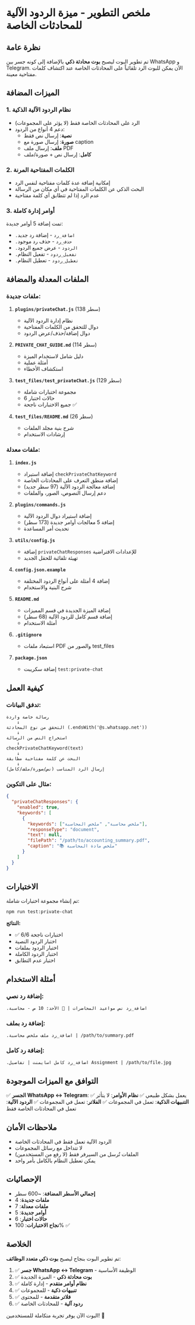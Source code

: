 # ملخص التطوير - ميزة الردود الآلية للمحادثات الخاصة

## نظرة عامة

تم تطوير البوت ليصبح **بوت محادثة ذكي** بالإضافة إلى كونه جسر بين WhatsApp و Telegram. الآن يمكن للبوت الرد تلقائياً على المحادثات الخاصة عند اكتشاف كلمات مفتاحية معينة.

## الميزات المضافة

### 1. **نظام الردود الآلية الذكية**
- الرد على المحادثات الخاصة فقط (لا يؤثر على المجموعات)
- دعم 4 أنواع من الردود:
  - **نصية**: إرسال نص فقط
  - **صورة**: إرسال صورة مع caption
  - **ملف**: إرسال ملف PDF
  - **كامل**: إرسال نص + صورة/ملف

### 2. **الكلمات المفتاحية المرنة**
- إمكانية إضافة عدة كلمات مفتاحية لنفس الرد
- البحث الذكي عن الكلمات المفتاحية في أي مكان من الرسالة
- عدم الرد إذا لم تتطابق أي كلمة مفتاحية

### 3. **أوامر إدارة كاملة**
تمت إضافة 5 أوامر جديدة:
- `.اضافة_رد` - إضافة رد جديد
- `.حذف_رد` - حذف رد موجود
- `.الردود` - عرض جميع الردود
- `.تفعيل_ردود` - تفعيل النظام
- `.تعطيل_ردود` - تعطيل النظام

## الملفات المعدلة والمضافة

### ملفات جديدة:
1. **`plugins/privateChat.js`** (138 سطر)
   - نظام إدارة الردود الآلية
   - دوال للتحقق من الكلمات المفتاحية
   - دوال إضافة/حذف/عرض الردود

2. **`PRIVATE_CHAT_GUIDE.md`** (114 سطر)
   - دليل شامل لاستخدام الميزة
   - أمثلة عملية
   - استكشاف الأخطاء

3. **`test_files/test_privateChat.js`** (129 سطر)
   - مجموعة اختبارات شاملة
   - 6 حالات اختبار
   - جميع الاختبارات ناجحة ✅

4. **`test_files/README.md`** (26 سطر)
   - شرح بنية مجلد الملفات
   - إرشادات الاستخدام

### ملفات معدلة:

1. **`index.js`**
   - إضافة استيراد `checkPrivateChatKeyword`
   - إضافة منطق التعرف على المحادثات الخاصة
   - إضافة معالجة الردود الآلية (97 سطر جديد)
   - دعم إرسال النصوص، الصور، والملفات

2. **`plugins/commands.js`**
   - إضافة استيراد دوال الردود الآلية
   - إضافة 5 معالجات أوامر جديدة (173 سطر)
   - تحديث أمر المساعدة

3. **`utils/config.js`**
   - إضافة `privateChatResponses` للإعدادات الافتراضية
   - تهيئة تلقائية للحقل الجديد

4. **`config.json.example`**
   - إضافة 4 أمثلة على أنواع الردود المختلفة
   - شرح البنية والاستخدام

5. **`README.md`**
   - إضافة الميزة الجديدة في قسم المميزات
   - إضافة قسم كامل للردود الآلية (68 سطر)
   - أمثلة الاستخدام

6. **`.gitignore`**
   - استبعاد ملفات PDF والصور من test_files

7. **`package.json`**
   - إضافة سكريبت `test:private-chat`

## كيفية العمل

### تدفق البيانات:

```
رسالة خاصة واردة
    ↓
التحقق من نوع المحادثة (.endsWith('@s.whatsapp.net'))
    ↓
استخراج النص من الرسالة
    ↓
checkPrivateChatKeyword(text)
    ↓
البحث عن كلمة مفتاحية مطابقة
    ↓
إرسال الرد المناسب (نص/صورة/ملف/كامل)
```

### مثال على التكوين:

```json
{
  "privateChatResponses": {
    "enabled": true,
    "keywords": [
      {
        "keywords": ["ملخص محاسبة", "ملخص المحاسبة"],
        "responseType": "document",
        "text": null,
        "filePath": "/path/to/accounting_summary.pdf",
        "caption": "📚 ملخص مادة المحاسبة"
      }
    ]
  }
}
```

## الاختبارات

تم إنشاء مجموعة اختبارات شاملة:

```bash
npm run test:private-chat
```

**النتائج:**
- ✅ 6/6 اختبارات ناجحة
- اختبار الردود النصية
- اختبار الردود بملفات
- اختبار الردود الكاملة
- اختبار عدم التطابق

## أمثلة الاستخدام

### إضافة رد نصي:
```
.اضافة_رد نص مواعيد المحاضرات | 📅 الأحد: 10 ص - محاسبة
```

### إضافة رد بملف:
```
.اضافة_رد ملف ملخص محاسبة | /path/to/summary.pdf
```

### إضافة رد كامل:
```
.اضافة_رد كامل اسايمنت | تفاصيل Assignment | /path/to/file.jpg
```

## التوافق مع الميزات الموجودة

✅ **الجسر WhatsApp ↔ Telegram**: يعمل بشكل طبيعي
✅ **نظام الأوامر**: لا يتأثر
✅ **التنبيهات الذكية**: تعمل في المجموعات
✅ **الفلاتر**: تعمل في المجموعات
✅ **الردود الآلية**: تعمل في المحادثات الخاصة فقط

## ملاحظات الأمان

- الردود الآلية تعمل فقط في المحادثات الخاصة
- لا تتداخل مع رسائل المجموعات
- الملفات تُرسل من السيرفر فقط (لا رفع من المستخدمين)
- يمكن تعطيل النظام بالكامل بأمر واحد

## الإحصائيات

- **إجمالي الأسطر المضافة**: ~600 سطر
- **ملفات جديدة**: 4
- **ملفات معدلة**: 7
- **أوامر جديدة**: 5
- **حالات اختبار**: 6
- **نجاح الاختبارات**: 100% ✅

## الخلاصة

تم تطوير البوت بنجاح ليصبح **بوت ذكي متعدد الوظائف**:

1. ✅ **جسر WhatsApp ↔ Telegram** - الوظيفة الأساسية
2. ✅ **بوت محادثة ذكي** - الميزة الجديدة
3. ✅ **نظام أوامر متقدم** - إدارة كاملة
4. ✅ **تنبيهات ذكية** - للمجموعات
5. ✅ **فلاتر متقدمة** - للمحتوى
6. ✅ **ردود آلية** - للمحادثات الخاصة

البوت الآن يوفر تجربة متكاملة للمستخدمين! 🎉
